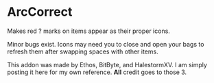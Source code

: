 # ArcCorrect
Makes red ? marks on items appear as their proper icons.

Minor bugs exist. Icons may need you to close and open your bags to refresh them after swapping spaces with other items.

This addon was made by Ethos, BitByte, and HalestormXV. I am simply posting it here for my own reference. **All** credit goes to those 3.
